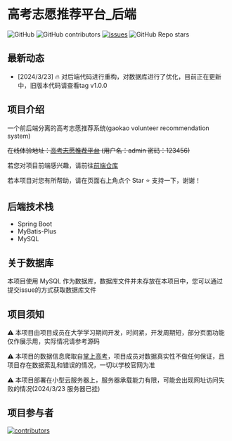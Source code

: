 # 高考志愿推荐平台_后端

![GitHub](https://img.shields.io/github/license/electronic-pig/gkvr_system_backend)
<img alt="GitHub contributors" src="https://img.shields.io/github/contributors/electronic-pig/gkvr_system_backend">
[![issues](https://img.shields.io/github/issues/electronic-pig/gkvr_system_backend?color=9cc)](https://github.com/electronic-pig/gkvr_system_backend/issues)
![GitHub Repo stars](https://img.shields.io/github/stars/electronic-pig/gkvr_system_backend)

## 最新动态

- [2024/3/23] 🔥 对后端代码进行重构，对数据库进行了优化，目前正在更新中，旧版本代码请查看tag v1.0.0

## 项目介绍

一个前后端分离的高考志愿推荐系统(gaokao volunteer recommendation system)

~~在线体验地址：[高考志愿推荐平台](http://gkvr.japaneast.cloudapp.azure.com) (用户名：admin 密码：123456)~~

若您对项目前端感兴趣，请前往[前端仓库](https://github.com/electronic-pig/gkvr_system_frontend)

若本项目对您有所帮助，请在页面右上角点个 Star ⭐ 支持一下，谢谢！

## 后端技术栈

- Spring Boot
- MyBatis-Plus
- MySQL

## 关于数据库

本项目使用 MySQL 作为数据库，数据库文件并未存放在本项目中，您可以通过提交issue的方式获取数据库文件

## 项目须知

⚠️ 本项目由项目成员在大学学习期间开发，时间紧，开发周期短，部分页面功能仅作展示用，实际情况请参考源码

⚠️ 本项目的数据信息爬取自[掌上高考](https://www.gaokao.cn/)，项目成员对数据真实性不做任何保证，且项目存在数据紊乱和错误的情况，一切以学校官网为准

⚠️ 本项目部署在小型云服务器上，服务器承载能力有限，可能会出现网址访问失败的情况(2024/3/23 服务器已挂)

## 项目参与者

<a href="https://github.com/electronic-pig/gkvr_system_backend/graphs/contributors">
  <img src="https://contrib.rocks/image?repo=electronic-pig/gkvr_system_backend" alt="contributors"/>
</a>

